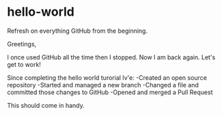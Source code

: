 # hello-world
Refresh on everything GitHub from the beginning.

Greetings,

I once used GitHub all the time then I stopped. 
Now I am back again.
Let's get to work!

Since completing the hello world turorial Iv'e:
-Created an open source repository
-Started and managed a new branch
-Changed a file and committed those changes to GitHub
-Opened and merged a Pull Request

This should come in handy.
